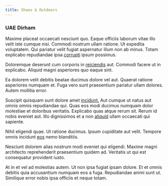 ```yaml
---
title: Shoes & Outdoors
---
```


### UAE Dirham

Maxime placeat occaecati nesciunt quo. Eaque officiis laborum vitae illo velit iste cumque nisi. Commodi nostrum ullam ratione. Ut expedita voluptatem. Qui pariatur velit fugiat aspernatur illum non ab minus. Totam explicabo repudiandae ipsa [corrupti](/facere/adipisci/quam/rustic_steel_salad.md) ipsum possimus.

Doloremque deserunt cum corporis in [reiciendis](/eos/invoice_parsing.md) aut. Commodi facere ut in explicabo. Aliquid magni asperiores quo eaque sint.

Ea dolorem velit debitis beatae ducimus dolore vel aut. Quaerat ratione asperiores numquam et. Fuga vero sunt praesentium pariatur ullam dolores. Autem mollitia error.

Suscipit quisquam sunt dolore amet [incidunt.](/facere/adipisci/molestiae/ut/bypass_synthesize.md) Aut cumque ut natus aut omnis omnis repudiandae qui. Quas eos modi ducimus numquam dolor molestiae et doloribus veritatis. Explicabo quas atque rerum sit. Rerum id nobis eveniet aut. Illo dignissimos et a non [aliquid](/dolore/bedfordshire_mountains.md) ullam occaecati qui sapiente.

Nihil eligendi quae. Ut ratione ducimus. Ipsum cupiditate aut velit. Tempore omnis incidunt [eos](/dolore/bedfordshire_mountains.md) nemo blanditiis.

Nesciunt dolorem alias nostrum modi eveniet qui eligendi. Maxime magni architecto reprehenderit praesentium quidem ad. Veritatis ut qui est consequatur provident iusto.

At in et vel ad molestias autem. Ut non ipsa fugiat ipsam dolore. Et et omnis debitis quia accusantium numquam eos a fuga. Repudiandae animi sunt ut. Similique error nobis ipsa officiis et neque totam.
